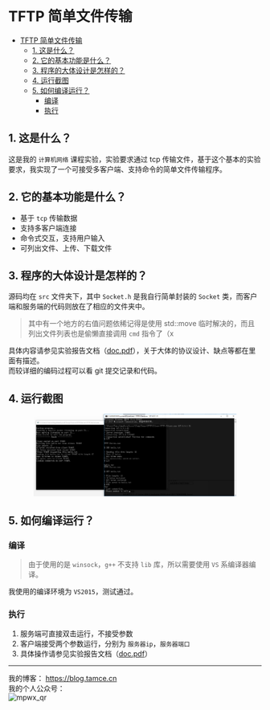 # TFTP 简单文件传输
- [TFTP 简单文件传输](#tftp-简单文件传输)
  - [1. 这是什么？](#1-这是什么)
  - [2. 它的基本功能是什么？](#2-它的基本功能是什么)
  - [3. 程序的大体设计是怎样的？](#3-程序的大体设计是怎样的)
  - [4. 运行截图](#4-运行截图)
  - [5. 如何编译运行？](#5-如何编译运行)
    - [编译](#编译)
    - [执行](#执行)
## 1. 这是什么？
这是我的 `计算机网络` 课程实验，实验要求通过 tcp 传输文件，基于这个基本的实验要求，我实现了一个可接受多客户端、支持命令的简单文件传输程序。

## 2. 它的基本功能是什么？
* 基于 `tcp` 传输数据
* 支持多客户端连接
* 命令式交互，支持用户输入
* 可列出文件、上传、下载文件

## 3. 程序的大体设计是怎样的？
源码均在 `src` 文件夹下，其中 `Socket.h` 是我自行简单封装的 `Socket` 类，而客户端和服务端的代码则放在了相应的文件夹中。  
> 其中有一个地方的右值问题依稀记得是使用 std::move 临时解决的，而且列出文件列表也是偷懒直接调用 `cmd` 指令了（x

具体内容请参见实验报告文档（[doc.pdf](doc.pdf)），关于大体的协议设计、缺点等都在里面有描述。  
而较详细的编码过程可以看 git 提交记录和代码。

## 4. 运行截图
<img src="screenshots/main.png" style="max-width:80%;margin-left:10%;"/>

## 5. 如何编译运行？
### 编译
> 由于使用的是 `winsock`，`g++` 不支持 `lib` 库，所以需要使用 `VS` 系编译器编译。

 我使用的编译环境为 `VS2015`，测试通过。

### 执行
1. 服务端可直接双击运行，不接受参数
2. 客户端接受两个参数运行，分别为 `服务器ip`，`服务器端口`
3. 具体操作请参见实验报告文档（[doc.pdf](doc.pdf)）

---
我的博客： https://blog.tamce.cn  
我的个人公众号：  
![mpwx_qr](https://blog.tamce.cn/usr/uploads/2019/06/679825488.jpg)
